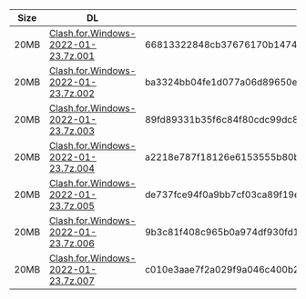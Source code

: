 |    Size   |     DL  | sha512sum |
|  ---  |  ---  |  ---  |
| 20MB | [Clash.for.Windows-2022-01-23.7z.001](https://cdn.jsdelivr.net/gh/appleians/cfw_intel@main/Clash.for.Windows-2022-01-23.7z.001) | 66813322848cb37676170b14747f868d7bd0d4a729fc4bf3422faebf35489449470d684ea13793761fe4681c10c85bd4e3363640c8f15ffe7bff74393bab9edb |
| 20MB | [Clash.for.Windows-2022-01-23.7z.002](https://cdn.jsdelivr.net/gh/appleians/cfw_intel@main/Clash.for.Windows-2022-01-23.7z.002) | ba3324bb04fe1d077a06d89650e07915e165189c511286dae5c8869dec202c4ef00a98eb1d75d7cf1a3a0e03f15cd908bd4d3395ad911bc6858866990c171bfd |
| 20MB | [Clash.for.Windows-2022-01-23.7z.003](https://cdn.jsdelivr.net/gh/appleians/cfw_intel@main/Clash.for.Windows-2022-01-23.7z.003) | 89fd89331b35f6c84f80cdc99dc834d64ee6b175fdc77d5ccb929ecce1bd41590e30918be5299564d3b6dd4bce5ef7af0d5f63eca0a9de01ff656de7def652e5 |
| 20MB | [Clash.for.Windows-2022-01-23.7z.004](https://cdn.jsdelivr.net/gh/appleians/cfw_intel@main/Clash.for.Windows-2022-01-23.7z.004) | a2218e787f18126e6153555b80b01c7bfcda81247b05f5c73ed6fc851f32d8544654d74d8ddff9e5ffc3015b68f0b8b57ccc311708961ffe26e40d36deab676a |
| 20MB | [Clash.for.Windows-2022-01-23.7z.005](https://cdn.jsdelivr.net/gh/appleians/cfw_intel@main/Clash.for.Windows-2022-01-23.7z.005) | de737fce94f0a9bb7cf03ca89f19e7b94e1028b1213c4661bf44eea681244a7d82b1249ddbe64a3e3f089224edf2dcf5211a1513e3c480759dd87a16c7eb08e8 |
| 20MB | [Clash.for.Windows-2022-01-23.7z.006](https://cdn.jsdelivr.net/gh/appleians/cfw_intel@main/Clash.for.Windows-2022-01-23.7z.006) | 9b3c81f408c965b0a974df930fd1cacc2b8afe97095ac842849a28745945cf34560f00f03b0fe12e1d9a835bc9c825d39c63ea76644880a6f1a504372adad21f |
| 20MB | [Clash.for.Windows-2022-01-23.7z.007](https://cdn.jsdelivr.net/gh/appleians/cfw_intel@main/Clash.for.Windows-2022-01-23.7z.007) | c010e3aae7f2a029f9a046c400b22b431aef32b13626c1f18e617b5a9761e402cd8df7f8d7c92c90bdfd5d7e92577768703541d89af8bf75de009dcea72cba71 |
